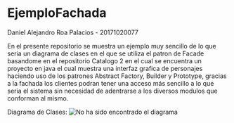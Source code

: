 # EjemploFachada

Daniel Alejandro Roa Palacios - 20171020077

En el presente repositorio se muestra un ejemplo muy sencillo de lo que seria un diagrama de clases en el que se utiliza el patron de Facade basandome en el repositorio Catalogo 2 en el cual se encuentra un proyecto en java el cual muestra una interfaz grafica de personajes haciendo uso de los patrones Abstract Factory, Builder y Prototype, gracias a la fachada los clientes podran tener una acceso más sencillo a lo que seria el sistema sin necesidad de adentrarse a los diversos modulos que conforman al mismo.

Diagrama de Clases:
![No ha sido encontrado el diagrama](https://github.com/DanielRoa20171020077/EjemploFachada/blob/master/Fachada.png)<br>
